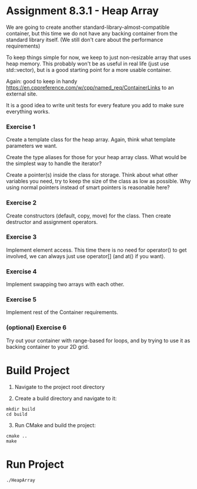 # Assignment 8.3.1 - Heap Array

We are going to create another standard-library-almost-compatible container, but this time we do not have any backing container from the standard library itself.  (We still don't care about the performance requirements)

To keep things simple for now, we keep to just non-resizable array that uses heap memory.  This probably won't be as useful in real life (just use std::vector), but is a good starting point for a more usable container. 

Again:  good to keep in handy https://en.cppreference.com/w/cpp/named_req/ContainerLinks to an external site.

It is a good idea to write unit tests for every feature you add to make sure everything works.

### Exercise 1

Create a template class for the heap array.  Again, think what template parameters we want.

Create the type aliases for those for your heap array class.  What would be the simplest way to handle the iterator?

Create a pointer(s) inside the class for storage.  Think about what other variables you need, try to keep the size of the class as low as possible.  Why using normal pointers instead of smart pointers is reasonable here?

### Exercise 2

Create constructors (default, copy, move) for the class.  Then create destructor and assignment operators.

### Exercise 3

Implement element access.  This time there is no need for operator() to get involved, we can always just use
operator[] (and at() if you want).

### Exercise 4

Implement swapping two arrays with each other.

### Exercise 5

Implement rest of the Container requirements.

### (optional) Exercise 6

Try out your container with range-based for loops, and by trying to use it as backing container to your 2D grid.

# Build Project

1. Navigate to the project root directory

2. Create a build directory and navigate to it:

```shell
mkdir build
cd build
```

3. Run CMake and build the project:

```shell
cmake ..
make
```

# Run Project

```shell 
./HeapArray
```
